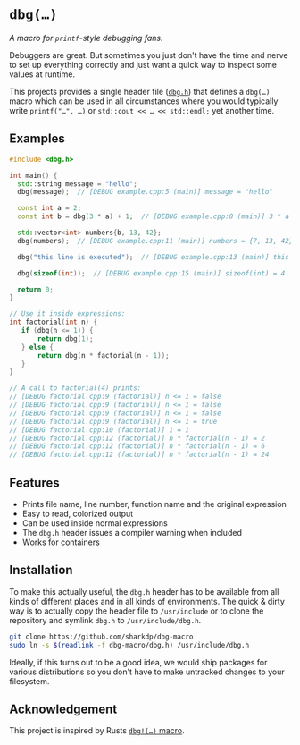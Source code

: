 # `dbg(…)`

*A macro for `printf`-style debugging fans.*

Debuggers are great. But sometimes you just don't have the time and nerve to set
up everything correctly and just want a quick way to inspect some values at runtime.

This projects provides a single header file ([`dbg.h`](dbg.h)) that defines a `dbg(…)`
macro which can be used in all circumstances where you would typically write
`printf("…", …)` or `std::cout << … << std::endl;` yet another time.

## Examples

``` c++
#include <dbg.h>

int main() {
  std::string message = "hello";
  dbg(message);  // [DEBUG example.cpp:5 (main)] message = "hello"

  const int a = 2;
  const int b = dbg(3 * a) + 1;  // [DEBUG example.cpp:8 (main)] 3 * a = 6

  std::vector<int> numbers{b, 13, 42};
  dbg(numbers);  // [DEBUG example.cpp:11 (main)] numbers = {7, 13, 42} (size: 3)

  dbg("this line is executed");  // [DEBUG example.cpp:13 (main)] this line is executed

  dbg(sizeof(int));  // [DEBUG example.cpp:15 (main)] sizeof(int) = 4

  return 0;
}
```

```c++
// Use it inside expressions:
int factorial(int n) {
   if (dbg(n <= 1)) {
       return dbg(1);
   } else {
       return dbg(n * factorial(n - 1));
   }
}

// A call to factorial(4) prints:
// [DEBUG factorial.cpp:9 (factorial)] n <= 1 = false
// [DEBUG factorial.cpp:9 (factorial)] n <= 1 = false
// [DEBUG factorial.cpp:9 (factorial)] n <= 1 = false
// [DEBUG factorial.cpp:9 (factorial)] n <= 1 = true
// [DEBUG factorial.cpp:10 (factorial)] 1 = 1
// [DEBUG factorial.cpp:12 (factorial)] n * factorial(n - 1) = 2
// [DEBUG factorial.cpp:12 (factorial)] n * factorial(n - 1) = 6
// [DEBUG factorial.cpp:12 (factorial)] n * factorial(n - 1) = 24
```

## Features

 * Prints file name, line number, function name and the original expression
 * Easy to read, colorized output
 * Can be used inside normal expressions
 * The `dbg.h` header issues a compiler warning when included
 * Works for containers

## Installation

To make this actually useful, the `dbg.h` header has to be available from all kinds of different
places and in all kinds of environments. The quick & dirty way is to actually copy the header file
to `/usr/include` or to clone the repository and symlink `dbg.h` to `/usr/include/dbg.h`.
``` bash
git clone https://github.com/sharkdp/dbg-macro
sudo ln -s $(readlink -f dbg-macro/dbg.h) /usr/include/dbg.h
```
Ideally, if this turns out to be a good idea, we would ship packages for various distributions so
you don't have to make untracked changes to your filesystem.

## Acknowledgement

This project is inspired by Rusts [`dbg!(…)` macro](https://doc.rust-lang.org/std/macro.dbg.html).
